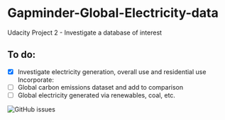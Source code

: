 # Gapminder-Global-Electricity-data
Udacity Project 2 - Investigate a database of interest

## To do:
- [x] Investigate electricity generation, overall use and residential use
 Incorporate: 
 - [ ] Global carbon emissions dataset and add to comparison
 - [ ] Global electricity generated via renewables, coal, etc.
 
![GitHub issues](https://img.shields.io/github/issues-raw/JCalaunan/Gapminder-Global-Electricity-data)
